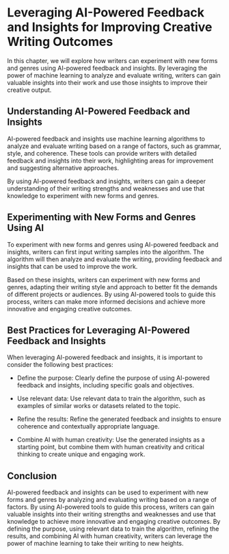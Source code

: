 Leveraging AI-Powered Feedback and Insights for Improving Creative Writing Outcomes
===============================================================================================================================================

In this chapter, we will explore how writers can experiment with new forms and genres using AI-powered feedback and insights. By leveraging the power of machine learning to analyze and evaluate writing, writers can gain valuable insights into their work and use those insights to improve their creative output.

Understanding AI-Powered Feedback and Insights
----------------------------------------------

AI-powered feedback and insights use machine learning algorithms to analyze and evaluate writing based on a range of factors, such as grammar, style, and coherence. These tools can provide writers with detailed feedback and insights into their work, highlighting areas for improvement and suggesting alternative approaches.

By using AI-powered feedback and insights, writers can gain a deeper understanding of their writing strengths and weaknesses and use that knowledge to experiment with new forms and genres.

Experimenting with New Forms and Genres Using AI
------------------------------------------------

To experiment with new forms and genres using AI-powered feedback and insights, writers can first input writing samples into the algorithm. The algorithm will then analyze and evaluate the writing, providing feedback and insights that can be used to improve the work.

Based on these insights, writers can experiment with new forms and genres, adapting their writing style and approach to better fit the demands of different projects or audiences. By using AI-powered tools to guide this process, writers can make more informed decisions and achieve more innovative and engaging creative outcomes.

Best Practices for Leveraging AI-Powered Feedback and Insights
--------------------------------------------------------------

When leveraging AI-powered feedback and insights, it is important to consider the following best practices:

* Define the purpose: Clearly define the purpose of using AI-powered feedback and insights, including specific goals and objectives.

* Use relevant data: Use relevant data to train the algorithm, such as examples of similar works or datasets related to the topic.

* Refine the results: Refine the generated feedback and insights to ensure coherence and contextually appropriate language.

* Combine AI with human creativity: Use the generated insights as a starting point, but combine them with human creativity and critical thinking to create unique and engaging work.

Conclusion
----------

AI-powered feedback and insights can be used to experiment with new forms and genres by analyzing and evaluating writing based on a range of factors. By using AI-powered tools to guide this process, writers can gain valuable insights into their writing strengths and weaknesses and use that knowledge to achieve more innovative and engaging creative outcomes. By defining the purpose, using relevant data to train the algorithm, refining the results, and combining AI with human creativity, writers can leverage the power of machine learning to take their writing to new heights.


